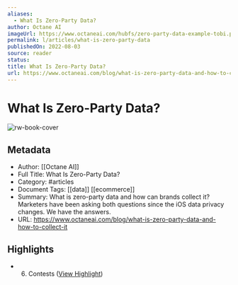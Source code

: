 ```yaml
---
aliases:
  - What Is Zero-Party Data?
author: Octane AI
imageUrl: https://www.octaneai.com/hubfs/zero-party-data-example-tobi.png#keepProtocol
permalink: l/articles/what-is-zero-party-data
publishedOn: 2022-08-03
source: reader
status: 
title: What Is Zero-Party Data?
url: https://www.octaneai.com/blog/what-is-zero-party-data-and-how-to-collect-it
---
```

# What Is Zero-Party Data?

![rw-book-cover](https://www.octaneai.com/hubfs/zero-party-data-example-tobi.png#keepProtocol)

## Metadata

- Author: [[Octane AI]]
- Full Title: What Is Zero-Party Data?
- Category: #articles
- Document Tags: [[data]] [[ecommerce]]
- Summary: What is zero-party data and how can brands collect it? Marketers have been asking both questions since the iOS data privacy changes. We have the answers.
- URL: https://www.octaneai.com/blog/what-is-zero-party-data-and-how-to-collect-it

## Highlights

- 6. Contests ([View Highlight](https://read.readwise.io/read/01h1s3hxqs9z5vkbn4efre349n))
